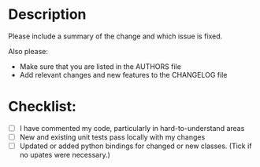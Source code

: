 # Description

Please include a summary of the change and which issue is fixed.

Also please:
- Make sure that you are listed in the AUTHORS file
- Add relevant changes and new features to the CHANGELOG file

# Checklist:
- [ ] I have commented my code, particularly in hard-to-understand areas
- [ ] New and existing unit tests pass locally with my changes
- [ ] Updated or added python bindings for changed or new classes. (Tick if no upates were necessary.)
